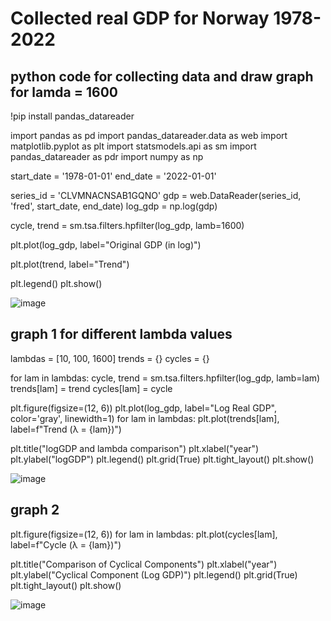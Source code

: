 # Collected real GDP for Norway 1978-2022
## python code for collecting data and draw graph for lamda = 1600

!pip install pandas_datareader

import pandas as pd
import pandas_datareader.data as web
import matplotlib.pyplot as plt
import statsmodels.api as sm
import pandas_datareader as pdr
import numpy as np

start_date = '1978-01-01'
end_date = '2022-01-01'

series_id = 'CLVMNACNSAB1GQNO'
gdp = web.DataReader(series_id, 'fred', start_date, end_date)
log_gdp = np.log(gdp)

cycle, trend = sm.tsa.filters.hpfilter(log_gdp, lamb=1600)

plt.plot(log_gdp, label="Original GDP (in log)")

plt.plot(trend, label="Trend")

plt.legend()
plt.show()

![image](https://github.com/user-attachments/assets/97a5fcd0-0cbe-443b-8253-3c60219d74d0)

## graph 1 for different lambda values
lambdas = [10, 100, 1600]
trends = {}
cycles = {}

for lam in lambdas:
    cycle, trend = sm.tsa.filters.hpfilter(log_gdp, lamb=lam)
    trends[lam] = trend
    cycles[lam] = cycle

plt.figure(figsize=(12, 6))
plt.plot(log_gdp, label="Log Real GDP", color='gray', linewidth=1)
for lam in lambdas:
    plt.plot(trends[lam], label=f"Trend (λ = {lam})")
    
plt.title("logGDP and lambda comparison")
plt.xlabel("year")
plt.ylabel("logGDP")
plt.legend()
plt.grid(True)
plt.tight_layout()
plt.show()

![image](https://github.com/user-attachments/assets/f426a07f-b972-4a8b-9a4f-dec3aff92213)

## graph 2
plt.figure(figsize=(12, 6))
for lam in lambdas:
    plt.plot(cycles[lam], label=f"Cycle (λ = {lam})")

plt.title("Comparison of Cyclical Components")
plt.xlabel("year")
plt.ylabel("Cyclical Component (Log GDP)")
plt.legend()
plt.grid(True)
plt.tight_layout()
plt.show()

![image](https://github.com/user-attachments/assets/62794854-e364-40ac-a63c-fd8c796ebd9a)
